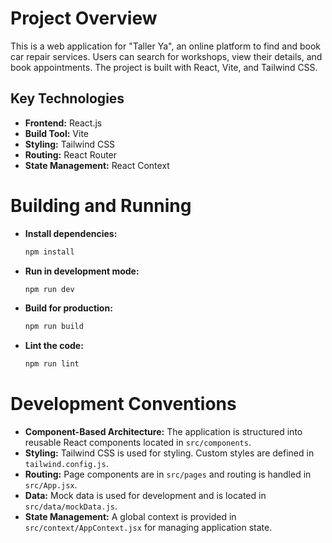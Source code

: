 # Project Overview

This is a web application for "Taller Ya", an online platform to find and book car repair services. Users can search for workshops, view their details, and book appointments. The project is built with React, Vite, and Tailwind CSS.

## Key Technologies

*   **Frontend:** React.js
*   **Build Tool:** Vite
*   **Styling:** Tailwind CSS
*   **Routing:** React Router
*   **State Management:** React Context

# Building and Running

*   **Install dependencies:**
    ```bash
    npm install
    ```
*   **Run in development mode:**
    ```bash
    npm run dev
    ```
*   **Build for production:**
    ```bash
    npm run build
    ```
*   **Lint the code:**
    ```bash
    npm run lint
    ```

# Development Conventions

*   **Component-Based Architecture:** The application is structured into reusable React components located in `src/components`.
*   **Styling:** Tailwind CSS is used for styling. Custom styles are defined in `tailwind.config.js`.
*   **Routing:** Page components are in `src/pages` and routing is handled in `src/App.jsx`.
*   **Data:** Mock data is used for development and is located in `src/data/mockData.js`.
*   **State Management:** A global context is provided in `src/context/AppContext.jsx` for managing application state.
